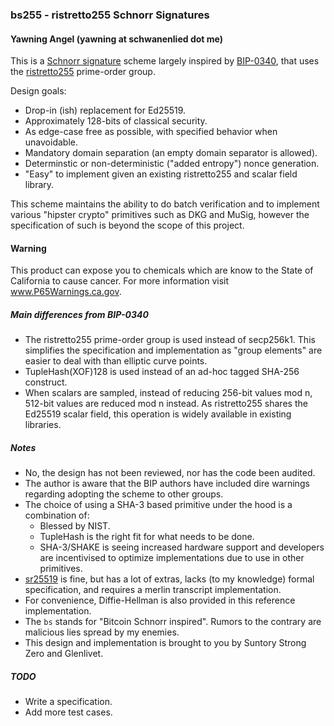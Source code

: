 ### bs255 - ristretto255 Schnorr Signatures
#### Yawning Angel (yawning at schwanenlied dot me)

This is a [Schnorr signature][1] scheme largely inspired by [BIP-0340][2],
that uses the [ristretto255][3] prime-order group.

Design goals:

- Drop-in (ish) replacement for Ed25519.
- Approximately 128-bits of classical security.
- As edge-case free as possible, with specified behavior when unavoidable.
- Mandatory domain separation (an empty domain separator is allowed).
- Determinstic or non-deterministic ("added entropy") nonce generation.
- "Easy" to implement given an existing ristretto255 and scalar field
  library.

This scheme maintains the ability to do batch verification and to implement
various "hipster crypto" primitives such as DKG and MuSig, however the
specification of such is beyond the scope of this project.

#### Warning

This product can expose you to chemicals which are know to the State of
California to cause cancer.  For more information visit www.P65Warnings.ca.gov.

##### Main differences from BIP-0340

- The ristretto255 prime-order group is used instead of secp256k1.  This
  simplifies the specification and implementation as "group elements" are
  easier to deal with than elliptic curve points.
- TupleHash(XOF)128 is used instead of an ad-hoc tagged SHA-256 construct.
- When scalars are sampled, instead of reducing 256-bit values mod n,
  512-bit values are reduced mod n instead.  As ristretto255 shares the
  Ed25519 scalar field, this operation is widely available in existing
  libraries.

##### Notes

- No, the design has not been reviewed, nor has the code been audited.
- The author is aware that the BIP authors have included dire warnings
  regarding adopting the scheme to other groups.
- The choice of using a SHA-3 based primitive under the hood is a
  combination of:
    - Blessed by NIST.
    - TupleHash is the right fit for what needs to be done.
    - SHA-3/SHAKE is seeing increased hardware support and developers
      are incentivised to optimize implementations due to use in other
      primitives.
- [sr25519][5] is fine, but has a lot of extras, lacks (to my knowledge)
  formal specification, and requires a merlin transcript implementation.
- For convenience, Diffie-Hellman is also provided in this reference
  implementation.
- The `bs` stands for "Bitcoin Schnorr inspired".  Rumors to the contrary
  are malicious lies spread by my enemies.
- This design and implementation is brought to you by Suntory Strong
  Zero and Glenlivet.

##### TODO

- Write a specification.
- Add more test cases.

[1]: https://en.wikipedia.org/wiki/Schnorr_signature
[2]: https://github.com/bitcoin/bips/blob/master/bip-0340.mediawiki
[3]: https://www.rfc-editor.org/rfc/rfc9496
[4]: https://www.rfc-editor.org/rfc/rfc8032
[5]: https://github.com/w3f/schnorrkel
